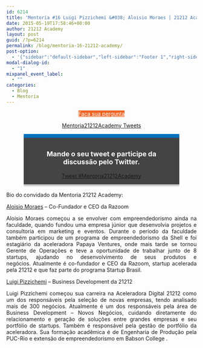 ```yaml
---
id: 6214
title: 'Mentoria #16 Luigi Pizzichemi &#038; Aloisio Moraes | 21212 Academy'
date: 2015-05-19T17:58:46+00:00
author: 21212 Academy
layout: post
guid: /?p=6214
permalink: /blog/mentoria-16-21212-academy/
post-option:
  - '{"sidebar":"default-sidebar","left-sidebar":"Footer 1","right-sidebar":"Footer 1","page-title":"","page-caption":""}'
modal-dialog-id:
  - "1"
mixpanel_event_label:
  - ""
categories:
  - Blog
  - Mentoria
---
```

<p style="text-align: center;">
  <a class="gdlr-button medium" href="/mentoria-academy/" target="_self"  style="color:#ffffff; background-color:#f06423; "  >Faça sua pergunta</a>
</p>

<p style="text-align: center;">
</p>

<p style="text-align: center;">
  <a class="twitter-timeline" href="https://twitter.com/hashtag/Mentoria21212Academy" data-widget-id="560158493144260608" data-chrome="nofooter noborders transparent">Mentoria21212Academy Tweets</a>
</p>

<div class="tweet-container" style="width: 76%; margin: auto; padding: 1em; background: #444444; border-top: 10px solid #0072bc; border-bottom: 5px solid #cccccc; margin-bottom: 1em;">
  <div class="tweet-description">
    <p style="font-size: 18px; text-align: center; color: #ffffff!important;">
      <strong>Mande o seu tweet e participe da discussão pelo Twitter.</strong>
    </p>
  </div>

  <div class="tweet-button" style="text-align: center;">
    <a class="twitter-hashtag-button" href="https://twitter.com/intent/tweet?original_referer=http%3A%2F%2Facademy.21212.com%2Fblog%2Fmentoria-16-21212-academy%2F%3Fpreview%3Dtrue%26preview_id%3D4700%26preview_nonce%3Dc423cca8bc%26post_format%3Dstandard&text=%23Mentoria21212Academy&tw_p=tweetbutton&url=http%3A%2F%2Fbit.ly%2FMentoria16" data-size="large"> Tweet #Mentoria21212Academy</a>
  </div>
</div>

Bio do convidado da Mentoria 21212 Academy:

[Aloisio Moraes](https://br.linkedin.com/in/aloisiomoraes) &#8211; Co-Fundador e CEO da Razoom

<p style="text-align: justify;">
  Aloísio Moraes começou a se envolver com empreendedorismo ainda na faculdade, quando fundou uma empresa júnior que desenvolvia projetos e consultoria em marketing e eventos. Durante o período da faculdade também participou de um programa de empreendedorismo da Shell e foi estagiário da aceleradora Papaya Ventures, onde mais tarde se tornou Gerente de Operações e teve a oportunidade de trabalhar junto de 8 startups, ajudando no desenvolvimento de seus produtos e negócios. Atualmente é co-fundador e CEO da Razoom, startup acelerada pela 21212 e que faz parte do programa Startup Brasil.
</p>

<p style="text-align: justify;">
  <a href="https://br.linkedin.com/pub/luigi-pizzichemi/5b/72/10">Luigi Pizzichemi</a> &#8211; Business Development da 21212
</p>

<p style="text-align: justify;">
  Luigi Pizzichemi começou sua carreira na Aceleradora Digital 21212 como um dos responsáveis pela seleção de novas empresas, tendo analisado mais de 300 negócios. Atualmente é um dos responsáveis pela área de Business Development &#8211; Novos Negócios, cuidando diretamente do relacionamento e geração de soluções entre grandes empresas e seu portfólio de startups. Também é responsável pela gestão de portfólio da aceleradora. Sua formação acadêmica é de Engenharia de Produção pela PUC-Rio e extensão de empreendedorismo em Babson College .
</p>

&nbsp;